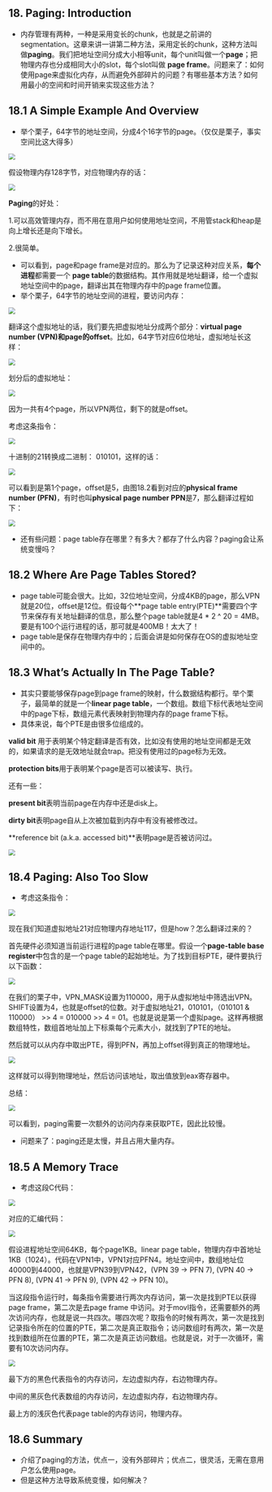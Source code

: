 ## 18. Paging: Introduction

- 内存管理有两种，一种是采用变长的chunk，也就是之前讲的segmentation。这章来讲一讲第二种方法，采用定长的chunk，这种方法叫做**paging**。我们把地址空间分成大小相等unit，每个unit叫做一个**page**；把物理内存也分成相同大小的slot，每个slot叫做 **page frame**。问题来了：如何使用page来虚拟化内存，从而避免外部碎片的问题？有哪些基本方法？如何用最小的空间和时间开销来实现这些方法？



## 18.1 A Simple Example And Overview

- 举个栗子，64字节的地址空间，分成4个16字节的page。（仅仅是栗子，事实空间比这大得多）

<img src="https://raw.githubusercontent.com/foursevenlove/gitResource/master/Typora20220411094428.png" style="zoom:80%;" />

假设物理内存128字节，对应物理内存的话：

<img src="https://raw.githubusercontent.com/foursevenlove/gitResource/master/Typora20220411094543.png" style="zoom:80%;" />

**Paging**的好处：

1.可以高效管理内存，而不用在意用户如何使用地址空间，不用管stack和heap是向上增长还是向下增长。

2.很简单。

- 可以看到，page和page frame是对应的。那么为了记录这种对应关系，**每个进程**都需要一个 **page table**的数据结构。其作用就是地址翻译，给一个虚拟地址空间中的page，翻译出其在物理内存中的page frame位置。
- 举个栗子，64字节的地址空间的进程，要访问内存：

<img src="https://raw.githubusercontent.com/foursevenlove/gitResource/master/Typora20220411095424.png" style="zoom:80%;" />

翻译这个虚拟地址的话，我们要先把虚拟地址分成两个部分：**virtual page number (VPN)**和page的**offset**。比如，64字节对应6位地址，虚拟地址长这样：

<img src="https://raw.githubusercontent.com/foursevenlove/gitResource/master/Typora20220411101029.png" style="zoom:80%;" />

划分后的虚拟地址：

<img src="https://raw.githubusercontent.com/foursevenlove/gitResource/master/Typora20220411101114.png" style="zoom:80%;" />

因为一共有4个page，所以VPN两位，剩下的就是offset。

考虑这条指令：

<img src="https://raw.githubusercontent.com/foursevenlove/gitResource/master/Typora20220411101314.png" style="zoom:80%;" />

十进制的21转换成二进制： 010101，这样的话：

<img src="https://raw.githubusercontent.com/foursevenlove/gitResource/master/Typora20220411101419.png" style="zoom:80%;" />

可以看到是第1个page，offset是5，由图18.2看到对应的**physical frame number (PFN)**，有时也叫**physical page number PPN**是7，那么翻译过程如下：

<img src="https://raw.githubusercontent.com/foursevenlove/gitResource/master/Typora20220411101600.png" style="zoom:80%;" />

- 还有些问题：page table存在哪里？有多大？都存了什么内容？paging会让系统变慢吗？



## 18.2 Where Are Page Tables Stored?

- page table可能会很大。比如，32位地址空间，分成4KB的page，那么VPN就是20位，offset是12位。假设每个**page table entry(PTE)**需要四个字节来保存有关地址翻译的信息，那么整个page table就是4 * 2 ^ 20 = 4MB。要是有100个运行进程的话，那可就是400MB！太大了！
- page table是保存在物理内存中的；后面会讲是如何保存在OS的虚拟地址空间中的。



## 18.3 What’s Actually In The Page Table?

- 其实只要能够保存page到page frame的映射，什么数据结构都行。举个栗子，最简单的就是一个**linear page table**，一个数组。数组下标代表地址空间中的page下标，数组元素代表映射到物理内存的page frame下标。
- 具体来说，每个PTE是由很多位组成的。

**valid bit** 用于表明某个特定翻译是否有效，比如没有使用的地址空间都是无效的，如果请求的是无效地址就会trap。把没有使用过的page标为无效。

**protection bits**用于表明某个page是否可以被读写、执行。

还有一些：

**present bit**表明当前page在内存中还是disk上。

**dirty bit**表明page自从上次被加载到内存中有没有被修改过。

**reference bit (a.k.a. accessed bit)**表明page是否被访问过。

<img src="https://raw.githubusercontent.com/foursevenlove/gitResource/master/Typora20220411104959.png" style="zoom:80%;" />



## 18.4 Paging: Also Too Slow

- 考虑这条指令：

<img src="https://raw.githubusercontent.com/foursevenlove/gitResource/master/Typora20220411105142.png" style="zoom:80%;" />

现在我们知道虚拟地址21对应物理内存地址117，但是how？怎么翻译过来的？

首先硬件必须知道当前运行进程的page table在哪里。假设一个**page-table base register**中包含的是一个page table的起始地址。为了找到目标PTE，硬件要执行以下函数：

<img src="https://raw.githubusercontent.com/foursevenlove/gitResource/master/Typora20220411105601.png" style="zoom:80%;" />

在我们的栗子中，VPN_MASK设置为110000，用于从虚拟地址中筛选出VPN。SHIFT设置为4，也就是offset的位数。对于虚拟地址21，010101，（010101 & 110000） >>  4 = 010000 >> 4 = 01。也就是说是第一个虚拟page。这样再根据数组特性，数组首地址加上下标乘每个元素大小，就找到了PTE的地址。

然后就可以从内存中取出PTE，得到PFN，再加上offset得到真正的物理地址。

<img src="https://raw.githubusercontent.com/foursevenlove/gitResource/master/Typora20220411110148.png" style="zoom:80%;" />

这样就可以得到物理地址，然后访问该地址，取出值放到eax寄存器中。

总结：

<img src="https://raw.githubusercontent.com/foursevenlove/gitResource/master/Typora20220411110337.png" style="zoom:80%;" />

可以看到，paging需要一次额外的访问内存来获取PTE，因此比较慢。

- 问题来了：paging还是太慢，并且占用大量内存。



## 18.5 A Memory Trace

- 考虑这段C代码：

<img src="https://raw.githubusercontent.com/foursevenlove/gitResource/master/Typora20220411110633.png" style="zoom:80%;" />

对应的汇编代码：

<img src="https://raw.githubusercontent.com/foursevenlove/gitResource/master/Typora20220411110801.png" style="zoom:80%;" />

假设进程地址空间64KB，每个page1KB。linear page table，物理内存中首地址1KB（1024）。代码在VPN1中，VPN1对应PFN4。地址空间中，数组地址位40000到44000，也就是VPN39到VPN42，(VPN 39 → PFN 7), (VPN 40 → PFN 8), (VPN 41 → PFN 9), (VPN 42 → PFN 10)。

当这段指令运行时，每条指令需要进行两次内存访问，第一次是找到PTE以获得page frame，第二次是去page frame 中访问。对于movl指令，还需要额外的两次访问内存，也就是说一共四次。哪四次呢？取指令的时候有两次，第一次是找到记录指令所在的位置的PTE，第二次是真正取指令；访问数组时有两次，第一次是找到数组所在位置的PTE，第二次是真正访问数组。也就是说，对于一次循环，需要有10次访问内存。

<img src="https://raw.githubusercontent.com/foursevenlove/gitResource/master/Typora20220411135609.png" style="zoom:80%;" />

最下方的黑色代表指令的内存访问，左边虚拟内存，右边物理内存。

中间的黑灰色代表数组的内存访问，左边虚拟内存，右边物理内存。

最上方的浅灰色代表page table的内存访问，物理内存。



## 18.6 Summary

- 介绍了paging的方法，优点一，没有外部碎片；优点二，很灵活，无需在意用户怎么使用page。
- 但是这种方法导致系统变慢，如何解决？